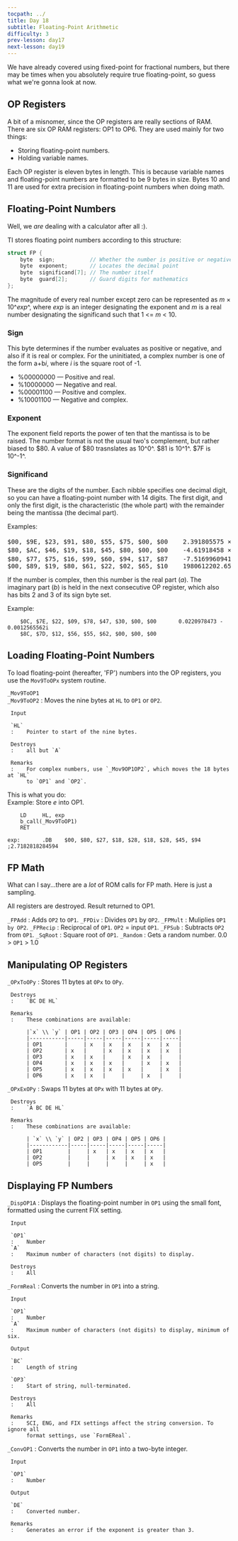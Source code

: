 ```yaml
---
tocpath: ../
title: Day 18
subtitle: Floating-Point Arithmetic
difficulty: 3
prev-lesson: day17
next-lesson: day19
---
```


We have already covered using fixed-point for fractional numbers, but
there may be times when you absolutely require true floating-point, so
guess what we're gonna look at now.

OP Registers
------------

A bit of a misnomer, since the OP registers are really sections of RAM.
There are six OP RAM registers: OP1 to OP6. They are used mainly for two
things:

- Storing floating-point numbers.
- Holding variable names.

Each OP register is eleven bytes in length. This is because variable
names and floating-point numbers are formatted to be 9 bytes in size.
Bytes 10 and 11 are used for extra precision in floating-point numbers
when doing math.

Floating-Point Numbers
----------------------

Well, we *are* dealing with a calculator after all :).

TI stores floating point numbers according to this structure:

```c
struct FP {
    byte  sign;           // Whether the number is positive or negative
    byte  exponent;       // Locates the decimal point
    byte  significand[7]; // The number itself
    byte  guard[2];       // Guard digits for mathematics
};
```

The magnitude of every real number except zero can be represented as *m*
× 10^*exp*^, where *exp* is an integer designating the exponent and *m*
is a real number designating the significand such that 1 \<= *m* \< 10.

### Sign

This byte determines if the number evaluates as positive or negative,
and also if it is real or complex. For the uninitiated, a complex number
is one of the form a+b*i*, where *i* is the square root of -1.

-   %00000000 — Positive and real.
-   %10000000 — Negative and real.
-   %00001100 — Positive and complex.
-   %10001100 — Negative and complex.

### Exponent

The exponent field reports the power of ten that the mantissa is to be
raised. The number format is not the usual two's complement, but rather
biased to \$80. A value of \$80 trasnslates as 10^0^. \$81 is 10^1^.
\$7F is 10^-1^.

### Significand

These are the digits of the number. Each nibble specifies one decimal
digit, so you can have a floating-point number with 14 digits. The first
digit, and only the first digit, is the characteristic (the whole part)
with the remainder being the mantissa (the decimal part).

Examples:

<pre>$00, $9E, $23, $91, $80, $55, $75, $00, $00    2.391805575 × 10<sup>30</sup>
$80, $AC, $46, $19, $18, $45, $80, $00, $00    -4.61918458 × 10<sup>44</sup>
$80, $77, $75, $16, $99, $60, $94, $17, $87    -7.5169960941787 × 10<sup>-7</sup>
$00, $89, $19, $80, $61, $22, $02, $65, $10    1980612202.6510</pre>

If the number is complex, then this number is the real part (*a*). The
imaginary part (*b*) is held in the next consecutive OP register, which
also has bits 2 and 3 of its sign byte set.

Example:

        $0C, $7E, $22, $09, $78, $47, $30, $00, $00       0.0220978473 - 0.0012565562i
        $8C, $7D, $12, $56, $55, $62, $00, $00, $00

Loading Floating-Point Numbers
------------------------------

To load floating-point (hereafter, 'FP') numbers into the OP registers,
you use the `Mov9ToOPx` system routine.

`_Mov9ToOP1`<br />`_Mov9ToOP2`
:    Moves the nine bytes at `HL` to `OP1` or `OP2`.
     
     Input
     
     `HL`
     :    Pointer to start of the nine bytes.
     
     Destroys
     :    all but `A`
     
     Remarks
     :    For complex numbers, use `_Mov9OP1OP2`, which moves the 18 bytes at `HL`
          to `OP1` and `OP2`.

This is what you do:\
 Example: Store *e* into OP1.

        LD     HL, exp
        b_call(_Mov9ToOP1)
        RET

    exp:       .DB    $00, $80, $27, $18, $28, $18, $28, $45, $94    ;2.7182818284594

FP Math
-------

What can I say...there are a *lot* of ROM calls for FP math. Here is
just a sampling.

All registers are destroyed. Result returned to OP1.

`_FPAdd`
:    Adds `OP2` to `OP1`.
`_FPDiv`
:    Divides `OP1` by `OP2`.
`_FPMult`
:    Muliplies `OP1 by OP2`.
`_FPRecip`
:    Reciprocal of `OP1`. `OP2` = input `OP1`.
`_FPSub`
:    Subtracts `OP2` from `OP1`.
`_SqRoot`
:    Square root of `OP1`.
`_Random`
:    Gets a random number. 0.0 \> `OP1` \> 1.0

Manipulating OP Registers
-------------------------

`_OPxToOPy`
:    Stores 11 bytes at `OPx` to `OPy`.
     
     Destroys
     :    `BC DE HL`
     
     Remarks
     :    These combinations are available:

          |`x` \\ `y` | OP1 | OP2 | OP3 | OP4 | OP5 | OP6 |
          |-----------|-----|-----|-----|-----|-----|-----|
          | OP1       |     | x   | x   | x   | x   | x   |
          | OP2       | x   |     | x   | x   | x   | x   |
          | OP3       | x   | x   |     | x   | x   |     |
          | OP4       | x   | x   | x   |     | x   | x   |
          | OP5       | x   | x   | x   | x   |     | x   |
          | OP6       | x   | x   |     |     | x   |     |

`_OPxExOPy`
:    Swaps 11 bytes at `OPx` with 11 bytes at `OPy`.

     Destroys
     :    `A BC DE HL`
     
     Remarks
     :    These combinations are available:

          | `x` \\ `y` | OP2 | OP3 | OP4 | OP5 | OP6 |
          |------------|-----|-----|-----|-----|-----|
          | OP1        |     | x   | x   | x   | x   |
          | OP2        |     |     | x   | x   | x   |
          | OP5        |     |     |     |     | x   |

Displaying FP Numbers
---------------------

`_DispOP1A`
:    Displays the floating-point number in `OP1` using the small font,
     formatted using the current FIX setting.
     
     Input
     
     `OP1`
     :    Number
     `A`
     :    Maximum number of characters (not digits) to display.

     Destroys
     :    All

`_FormReal`
:    Converts the number in `OP1` into a string.

     Input
     
     `OP1`
     :    Number
     `A`
     :    Maximum number of characters (not digits) to display, minimum of six.
     
     Output
     
     `BC`
     :    Length of string
     
     `OP3`
     :    Start of string, null-terminated.
     
     Destroys
     :    All
     
     Remarks
     :    SCI, ENG, and FIX settings affect the string conversion. To ignore all
          format settings, use `FormEReal`.

`_ConvOP1`
:    Converts the number in `OP1` into a two-byte integer.

     Input
     
     `OP1`
     :    Number
     
     Output
     
     `DE`
     :    Converted number.
     
     Remarks
     :    Generates an error if the exponent is greater than 3.
